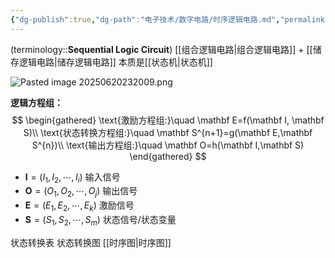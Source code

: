 ```yaml
---
{"dg-publish":true,"dg-path":"电子技术/数字电路/时序逻辑电路.md","permalink":"/电子技术/数字电路/时序逻辑电路/","dgPassFrontmatter":true,"noteIcon":"","created":"2024-05-21T15:20:28.337+08:00","updated":"2025-08-02T10:36:28.600+08:00"}
---
```


(terminology::**Sequential Logic Circuit**)
[[组合逻辑电路\|组合逻辑电路]] + [[储存逻辑电路\|储存逻辑电路]]
本质是[[状态机\|状态机]]


![Pasted image 20250620232009.png](/img/user/Photo%20Resources/Pasted%20image%2020250620232009.png)


**逻辑方程组：**
$$
\begin{gathered}
\text{激励方程组:}\quad \mathbf E=f(\mathbf I, \mathbf S)\\
\text{状态转换方程组:}\quad \mathbf S^{n+1}=g(\mathbf E,\mathbf S^{n})\\
\text{输出方程组:}\quad \mathbf O=h(\mathbf I,\mathbf S)
\end{gathered}
$$

- $\mathbf I=({I}_{1} , {I}_{2} , \cdots ,  {I}_{i})$   输入信号
- $\mathbf O=({O}_{1} , {O}_{2} , \cdots ,  {O}_{j})$ 输出信号
- $\mathbf E=({E}_{1} , {E}_{2} , \cdots ,  {E}_{k})$  激励信号
- $\mathbf{S}=({S}_{1} , {S}_{2} , \cdots ,  {S}_{m})$  状态信号/状态变量

状态转换表
状态转换图
[[时序图\|时序图]]
